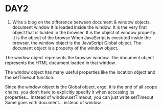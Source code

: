 # DAY2
1) Write a blog on the difference between document & window objects.
         document	                                              window
It is loaded inside the window.	               It is the very first object that is loaded in the browser.
It is the object of window property.           It is the object of the browse 
When JavaScript is executed inside the browser, the window object is the JavaScript Global object. The document object is a property of the window object.

The window object represents the browser window.
The document object represents the HTML document loaded in that window.

The window object has many useful properties like the location object and the setTimeout function.

Since the window object is the Global object, ergo, it is the end of all scope chains, you don’t have to explicitly specify it when accessing its properties…
Instead of window.setTimeout, you can just write setTimeout
Same goes with document… instead of window.
